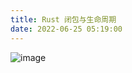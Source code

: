 ```yaml
---
title: Rust 闭包与生命周期
date: 2022-06-25 05:19:00
---
```


![image](https://img2022.cnblogs.com/blog/2146100/202206/2146100-20220625051952725-513067688.png)

